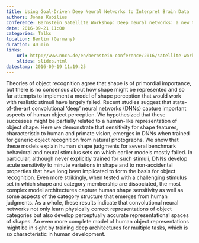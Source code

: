 ```yaml
---
title: Using Goal-Driven Deep Neural Networks to Interpret Brain Data
authors: Jonas Kubilius
conference: Bernstein Satellite Workshop: Deep neural networks: a new tool for understanding the brain
date: 2016-09-21 11:00
categories: Talks
location: Berlin (Germany)
duration: 40 min
links:
    url: http://www.nncn.de/en/bernstein-conference/2016/satellite-workshops/deep-neural-networks-a-new-tool-for-understanding-the-brain-bethge-brendel
    slides: slides.html
datestamp: 2016-09-19 11:19:25
---
```


Theories of object recognition agree that shape is of primordial importance, but there is no consensus about how shape might be represented and so far attempts to implement a model of shape perception that would work with realistic stimuli have largely failed. Recent studies suggest that state-of-the-art convolutional ‘deep’ neural networks (DNNs) capture important aspects of human object perception. We hypothesized that these successes might be partially related to a human-like representation of object shape. Here we demonstrate that sensitivity for shape features, characteristic to human and primate vision, emerges in DNNs when trained for generic object recognition from natural photographs. We show that these models explain human shape judgments for several benchmark behavioral and neural stimulus sets on which earlier models mostly failed. In particular, although never explicitly trained for such stimuli, DNNs develop acute sensitivity to minute variations in shape and to non-accidental properties that have long been implicated to form the basis for object recognition. Even more strikingly, when tested with a challenging stimulus set in which shape and category membership are dissociated, the most complex model architectures capture human shape sensitivity as well as some aspects of the category structure that emerges from human judgments. As a whole, these results indicate that convolutional neural networks not only learn physically correct representations of object categories but also develop perceptually accurate representational spaces of shapes. An even more complete model of human object representations might be in sight by training deep architectures for multiple tasks, which is so characteristic in human development.